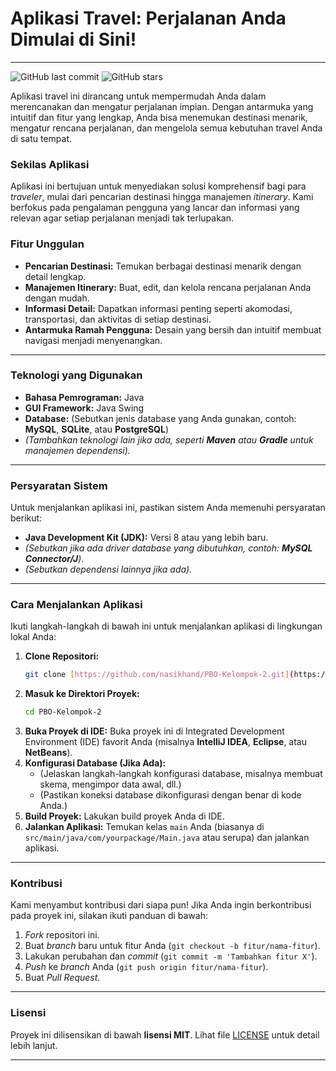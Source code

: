 # Aplikasi Travel: Perjalanan Anda Dimulai di Sini!

---

![GitHub last commit](https://img.shields.io/github/last-commit/nasikhand/PBO-Kelompok-2)
![GitHub stars](https://img.shields.io/github/stars/nasikhand/PBO-Kelompok-2?style=social)

Aplikasi travel ini dirancang untuk mempermudah Anda dalam merencanakan dan mengatur perjalanan impian. Dengan antarmuka yang intuitif dan fitur yang lengkap, Anda bisa menemukan destinasi menarik, mengatur rencana perjalanan, dan mengelola semua kebutuhan travel Anda di satu tempat.

### Sekilas Aplikasi

Aplikasi ini bertujuan untuk menyediakan solusi komprehensif bagi para *traveler*, mulai dari pencarian destinasi hingga manajemen *itinerary*. Kami berfokus pada pengalaman pengguna yang lancar dan informasi yang relevan agar setiap perjalanan menjadi tak terlupakan.

### Fitur Unggulan

* **Pencarian Destinasi:** Temukan berbagai destinasi menarik dengan detail lengkap.
* **Manajemen Itinerary:** Buat, edit, dan kelola rencana perjalanan Anda dengan mudah.
* **Informasi Detail:** Dapatkan informasi penting seperti akomodasi, transportasi, dan aktivitas di setiap destinasi.
* **Antarmuka Ramah Pengguna:** Desain yang bersih dan intuitif membuat navigasi menjadi menyenangkan.

---

### Teknologi yang Digunakan

* **Bahasa Pemrograman:** Java
* **GUI Framework:** Java Swing
* **Database:** (Sebutkan jenis database yang Anda gunakan, contoh: **MySQL**, **SQLite**, atau **PostgreSQL**)
* *(Tambahkan teknologi lain jika ada, seperti **Maven** atau **Gradle** untuk manajemen dependensi).*

---

### Persyaratan Sistem

Untuk menjalankan aplikasi ini, pastikan sistem Anda memenuhi persyaratan berikut:

* **Java Development Kit (JDK):** Versi 8 atau yang lebih baru.
* *(Sebutkan jika ada driver database yang dibutuhkan, contoh: **MySQL Connector/J**).*
* *(Sebutkan dependensi lainnya jika ada).*

---

### Cara Menjalankan Aplikasi

Ikuti langkah-langkah di bawah ini untuk menjalankan aplikasi di lingkungan lokal Anda:

1.  **Clone Repositori:**
    ```bash
    git clone [https://github.com/nasikhand/PBO-Kelompok-2.git](https://github.com/nasikhand/PBO-Kelompok-2.git)
    ```
2.  **Masuk ke Direktori Proyek:**
    ```bash
    cd PBO-Kelompok-2
    ```
3.  **Buka Proyek di IDE:**
    Buka proyek ini di Integrated Development Environment (IDE) favorit Anda (misalnya **IntelliJ IDEA**, **Eclipse**, atau **NetBeans**).
4.  **Konfigurasi Database (Jika Ada):**
    * (Jelaskan langkah-langkah konfigurasi database, misalnya membuat skema, mengimpor data awal, dll.)
    * (Pastikan koneksi database dikonfigurasi dengan benar di kode Anda.)
5.  **Build Proyek:**
    Lakukan build proyek Anda di IDE.
6.  **Jalankan Aplikasi:**
    Temukan kelas `main` Anda (biasanya di `src/main/java/com/yourpackage/Main.java` atau serupa) dan jalankan aplikasi.

---

### Kontribusi

Kami menyambut kontribusi dari siapa pun! Jika Anda ingin berkontribusi pada proyek ini, silakan ikuti panduan di bawah:

1.  *Fork* repositori ini.
2.  Buat *branch* baru untuk fitur Anda (`git checkout -b fitur/nama-fitur`).
3.  Lakukan perubahan dan *commit* (`git commit -m 'Tambahkan fitur X'`).
4.  *Push* ke *branch* Anda (`git push origin fitur/nama-fitur`).
5.  Buat *Pull Request*.

---

### Lisensi

Proyek ini dilisensikan di bawah **lisensi MIT**. Lihat file [LICENSE](LICENSE) untuk detail lebih lanjut.

---
